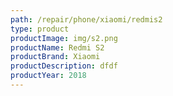 ```yaml
---
path: /repair/phone/xiaomi/redmis2
type: product
productImage: img/s2.png
productName: Redmi S2
productBrand: Xiaomi
productDescription: dfdf
productYear: 2018
---
```

